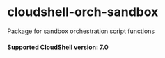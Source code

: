 # cloudshell-orch-sandbox
Package for sandbox orchestration script functions

#### Supported CloudShell version: 7.0
